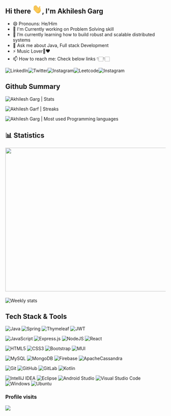 ## Hi there <img src="https://raw.githubusercontent.com/akgarg0472/akgarg0472/main/.github/images/hi.gif" width="30px">, I'm Akhilesh Garg

- 😄 Pronouns: He/Him
- 🔭 I'm Currently working on Problem Solving skill
- 🌱 I’m currently learning how to build robust and scalable distributed systems
- 💬 Ask me about Java, Full stack Development
- ⚡ Music Lover🎵❤️
- 📫 How to reach me: Check below links 👇🏻👇🏻

<a href="https://www.linkedin.com/in/akgarg0472/"><img align="left" alt="LinkedIn" src="https://img.shields.io/badge/linkedin-%230077B5.svg?style=for-the-badge&logo=linkedin&logoColor=white"/></a>
<a href="https://twitter.com/akgarg0472"><img align="left" alt="Twitter" src="https://img.shields.io/badge/Twitter-%231DA1F2.svg?style=for-the-badge&logo=Twitter&logoColor=white"/></a>
<a href="mailto:akgarg0472@gmail.com"><img align="left" alt="Instagram" src="https://img.shields.io/badge/Gmail-D14836?style=for-the-badge&logo=gmail&logoColor=white"/></a>
<a href="https://leetcode.com/akgarg0472/"><img align="left" alt="Leetcode" src="https://img.shields.io/badge/LeetCode-000000?style=for-the-badge&logo=LeetCode&logoColor=#d16c06"/></a>
<a href="https://www.instagram.com/akgarg0472/"><img align="left" alt="Instagram" src="https://img.shields.io/badge/Instagram-%23E4405F.svg?style=for-the-badge&logo=Instagram&logoColor=white"/></a>
<br/>

## Github Summary
<!-- <p align="left"><img src="https://github-profile-trophy.vercel.app/?username=akgarg0472&theme=darkhub" alt="Akhilesh Garg github quick summary"/></p> -->
<p align="left"><img src="https://github-readme-stats.vercel.app/api?username=akgarg0472&show_icons=true&theme=gotham&count_private=true" alt="Akhilesh Garg | Stats"></p>
<p align="left"><img src="https://github-readme-streak-stats.herokuapp.com/?user=akgarg0472&&theme=gotham" alt="Akhilesh Garf | Streaks"></p>
<p align="left"><img src="https://github-readme-stats.vercel.app/api/top-langs/?username=akgarg0472&theme=gotham" alt="Akhilesh Garg | Most used Programming languages"></p> 

## 📊 Statistics
<img width="600px" height="450px" src="https://wakatime.com/share/@akgarg0472/debc8931-4987-4de8-bfb2-04296e5e2cd4.png" />
<br/><br/>
<img src="https://github-readme-stats.vercel.app/api/wakatime?username=akgarg0472&layuout=compact&theme=gotham" alt="Weekly stats"/>

## Tech Stack & Tools
![Java](https://img.shields.io/badge/java-%23ED8B00.svg?style=for-the-badge&logo=java&logoColor=white)
![Spring](https://img.shields.io/badge/spring-%236DB33F.svg?style=for-the-badge&logo=spring&logoColor=white)
![Thymeleaf](https://img.shields.io/badge/Thymeleaf-%23005C0F.svg?style=for-the-badge&logo=Thymeleaf&logoColor=white)
![JWT](https://img.shields.io/badge/JWT-black?style=for-the-badge&logo=JSON%20web%20tokens)

![JavaScript](https://img.shields.io/badge/javascript-%23323330.svg?style=for-the-badge&logo=javascript&logoColor=%23F7DF1E)
![Express.js](https://img.shields.io/badge/express.js-%23404d59.svg?style=for-the-badge&logo=express&logoColor=%2361DAFB)
![NodeJS](https://img.shields.io/badge/node.js-6DA55F?style=for-the-badge&logo=node.js&logoColor=white)
![React](https://img.shields.io/badge/react-%2320232a.svg?style=for-the-badge&logo=react&logoColor=%2361DAFB)

![HTML5](https://img.shields.io/badge/html5-%23E34F26.svg?style=for-the-badge&logo=html5&logoColor=white)
![CSS3](https://img.shields.io/badge/css3-%231572B6.svg?style=for-the-badge&logo=css3&logoColor=white)
![Bootstrap](https://img.shields.io/badge/bootstrap-%23563D7C.svg?style=for-the-badge&logo=bootstrap&logoColor=white)
![MUI](https://img.shields.io/badge/MUI-%230081CB.svg?style=for-the-badge&logo=mui&logoColor=white)

![MySQL](https://img.shields.io/badge/mysql-%2300f.svg?style=for-the-badge&logo=mysql&logoColor=white)
![MongoDB](https://img.shields.io/badge/MongoDB-%234ea94b.svg?style=for-the-badge&logo=mongodb&logoColor=white)
![Firebase](https://img.shields.io/badge/Firebase-039BE5?style=for-the-badge&logo=Firebase&logoColor=white)
![ApacheCassandra](https://img.shields.io/badge/cassandra-%231287B1.svg?style=for-the-badge&logo=apache-cassandra&logoColor=white)

![Git](https://img.shields.io/badge/git-%23F05033.svg?style=for-the-badge&logo=git&logoColor=white)
![GitHub](https://img.shields.io/badge/github-%23121011.svg?style=for-the-badge&logo=github&logoColor=white)
![GitLab](https://img.shields.io/badge/gitlab-%23181717.svg?style=for-the-badge&logo=gitlab&logoColor=white)
![Kotlin](https://img.shields.io/badge/kotlin-%237F52FF.svg?style=for-the-badge&logo=kotlin&logoColor=white)

![IntelliJ IDEA](https://img.shields.io/badge/IntelliJIDEA-000000.svg?style=for-the-badge&logo=intellij-idea&logoColor=white)
![Eclipse](https://img.shields.io/badge/Eclipse-FE7A16.svg?style=for-the-badge&logo=Eclipse&logoColor=white)
![Android Studio](https://img.shields.io/badge/Android%20Studio-3DDC84.svg?style=for-the-badge&logo=android-studio&logoColor=white)
![Visual Studio Code](https://img.shields.io/badge/Visual%20Studio%20Code-0078d7.svg?style=for-the-badge&logo=visual-studio-code&logoColor=white)
![Windows](https://img.shields.io/badge/Windows-0078D6?style=for-the-badge&logo=windows&logoColor=white)
![Ubuntu](https://img.shields.io/badge/Ubuntu-E95420?style=for-the-badge&logo=ubuntu&logoColor=white)

### Profile visits
<img src='https://profile-counter.glitch.me/akgarg0472/count.svg' width='auto'>
